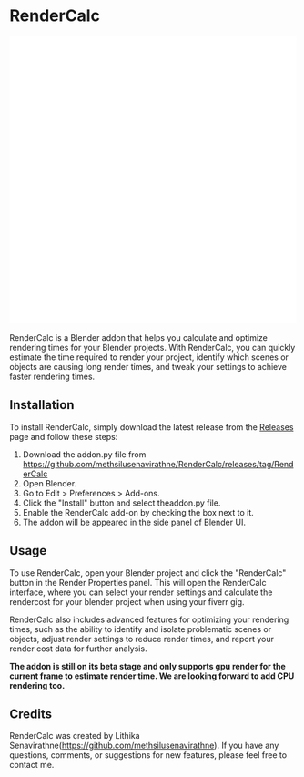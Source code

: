 # RenderCalc

![Logo](logo.svg)

RenderCalc is a Blender addon that helps you calculate and optimize rendering times for your Blender projects. With RenderCalc, you can quickly estimate the time required to render your project, identify which scenes or objects are causing long render times, and tweak your settings to achieve faster rendering times.

## Installation

To install RenderCalc, simply download the latest release from the [Releases](https://github.com/yourusername/RenderCalc/releases) page and follow these steps:

1. Download the addon.py file from https://github.com/methsilusenavirathne/RenderCalc/releases/tag/RenderCalc
2. Open Blender.
3. Go to Edit > Preferences > Add-ons.
4. Click the "Install" button and select theaddon.py file.
5. Enable the RenderCalc add-on by checking the box next to it.
6. The addon will be appeared in the side panel of Blender UI.

## Usage

To use RenderCalc, open your Blender project and click the "RenderCalc" button in the Render Properties panel. This will open the RenderCalc interface, where you can select your render settings and calculate the rendercost for your blender project when using your fiverr gig.

RenderCalc also includes advanced features for optimizing your rendering times, such as the ability to identify and isolate problematic scenes or objects, adjust render settings to reduce render times, and report your render cost data for further analysis.

**The addon is still on its beta stage and only supports gpu render for the current frame to estimate render time. We are looking forward to add CPU rendering too.**

## Credits

RenderCalc was created by Lithika Senavirathne(https://github.com/methsilusenavirathne). If you have any questions, comments, or suggestions for new features, please feel free to contact me.
